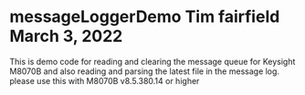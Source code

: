 # messageLoggerDemo Tim fairfield March 3, 2022
This is demo code for reading and clearing the message queue for Keysight M8070B and also reading and parsing the latest file in the message log. 
please use this with M8070B v8.5.380.14 or higher
